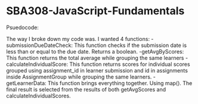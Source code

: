 # SBA308-JavaScript-Fundamentals


Psuedocode:

The way I broke down my code was. I wanted 4 functions:
-submissionDueDateCheck: This function checks if the submission date is less than or equal to the due date. Returns a boolean.
-getAvgByScores: This function returns the total average while grouping the same learners
-calculateIndividualScore: This function returns scores for individual scores grouped using assignment_id in learner submission and id in assignments inside AssignmentGroup while grouping the same learners.
-getLearnerData: This function brings everything together. Using map(). The final result is selected from the results of both getAvgScores and calculateIndividualScores. 